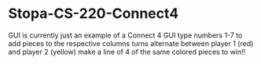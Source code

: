 # Stopa-CS-220-Connect4
GUI is currently just an example of a Connect 4 GUI
type numbers 1-7 to add pieces to the respective columns
turns alternate between player 1 (red) and player 2 (yellow)
make a line of 4 of the same colored pieces to win!!
